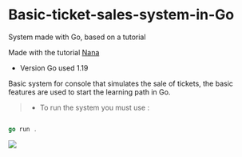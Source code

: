 # Basic-ticket-sales-system-in-Go
System made with Go, based on a tutorial

Made with the tutorial [Nana](https://www.youtube.com/watch?v=yyUHQIec83I&list=PLz0OSHYQORgNrc_9I_owolFHcyJvN1BWT&index=1 "Nana")

* Version Go used 1.19

Basic system for console that simulates the sale of tickets, the basic features are used to start the learning path in Go.

>- To run the system you must use :

``` go

go run .

```

![](https://4.bp.blogspot.com/-_nm881jnBUU/XdbGQC_h-NI/AAAAAAAAE5U/o7PDFwqckvQbADIvin5yaRAyGwOVFKP8ACLcBGAsYHQ/s1600/golang.png)


